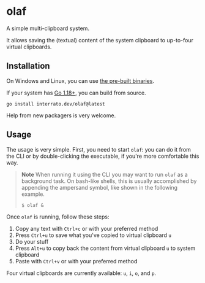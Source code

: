 # olaf

A simple multi-clipboard system.

It allows saving the (textual) content of the system clipboard to up-to-four
virtual clipboards.

## Installation

On Windows and Linux, you can use [the pre-built binaries].

If your system has [Go 1.18+], you can build from source.

```
go install interrato.dev/olaf@latest
```

Help from new packagers is very welcome.

## Usage

The usage is very simple. First, you need to start `olaf`: you can do it
from the CLI or by double-clicking the executable, if you're more comfortable
this way.

> **Note**
> When running it using the CLI you may want to run `olaf` as a background
> task. On bash-like shells, this is usually accomplished by appending the
> ampersand symbol, like shown in the following example.
>
> ```
> $ olaf &
> ```

Once `olaf` is running, follow these steps:

1. Copy any text with `Ctrl+c` or with your preferred method
2. Press `Ctrl+u` to save what you've copied to virtual clipboard `u`
3. Do your stuff
4. Press `Alt+u` to copy back the content from virtual clipboard `u` to system clipboard
5. Paste with `Ctrl+v` or with your preferred method

Four virtual clipboards are currently available: `u`, `i`, `o`, and `p`.

<!-- References -->

[the pre-built binaries]: https://github.com/BuriedInTheGround/olaf/releases "GitHub releases page for olaf"
[Go 1.18+]: https://go.dev/dl "The Go programming language downloads page"

